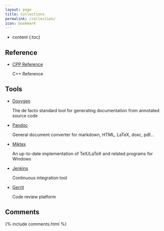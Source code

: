 ```yaml
---
layout: page
title: Collections
permalink: /collection/
icon: bookmark
---
```


* content
{:toc}

## Reference

* [CPP Reference](http://en.cppreference.com/w/)

    C++ Reference

## Tools
* [Doxygen](http://www.stack.nl/~dimitri/doxygen/)

    The de facto standard tool for generating documentation from annotated source code
* [Pandoc](http://pandoc.org/)

    General document converter for markdown, HTML, LaTeX, doxc, pdf...
* [Miktex](http://miktex.org/)

    An up-to-date implementation of TeX/LaTeX and related programs for Windows
* [Jenkins](https://jenkins.io/)

    Continuous integration tool
* [Gerrit](https://www.gerritcodereview.com/)

    Code review platform

## Comments

{% include comments.html %}
